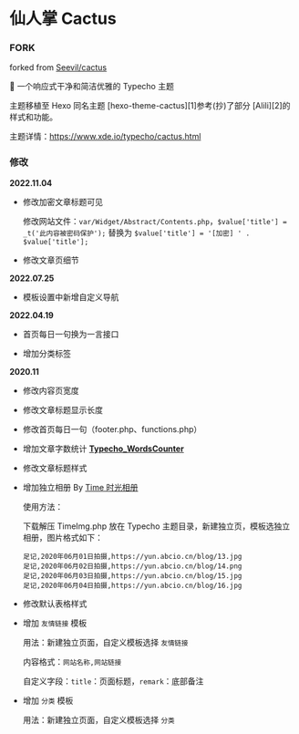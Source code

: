 # 仙人掌 Cactus

### FORK

forked from [Seevil/cactus](https://github.com/Seevil/cactus)

🌵 一个响应式干净和简洁优雅的 Typecho 主题

主题移植至 Hexo 同名主题 [hexo-theme-cactus][1]参考(抄)了部分 [Alili][2]的样式和功能。

主题详情：https://www.xde.io/typecho/cactus.html

### 修改

**2022.11.04**

- 修改加密文章标题可见

  修改网站文件：`var/Widget/Abstract/Contents.php`，`$value['title'] = _t('此内容被密码保护');` 替换为 `$value['title'] = '[加密] ' . $value['title'];`

- 修改文章页细节

**2022.07.25**

- 模板设置中新增自定义导航

**2022.04.19**

- 首页每日一句换为一言接口

- 增加分类标签

**2020.11**

- 修改内容页宽度

- 修改文章标题显示长度

- 修改首页每日一句（footer.php、functions.php）

- 增加文章字数统计 **[ Typecho_WordsCounter](https://github.com/elatisy/Typecho_WordsCounter)**

- 修改文章标题样式

- 增加独立相册 By [Time 时光相册](https://www.abcio.cn/C/314.html)

  使用方法：

  下载解压 TimeImg.php 放在 Typecho 主题目录，新建独立页，模板选独立相册，图片格式如下：

  ```
  足记,2020年06月01日拍摄,https://yun.abcio.cn/blog/13.jpg
  足记,2020年06月02日拍摄,https://yun.abcio.cn/blog/14.png
  足记,2020年06月03日拍摄,https://yun.abcio.cn/blog/15.jpg
  足记,2020年06月04日拍摄,https://yun.abcio.cn/blog/16.jpg
  ```

- 修改默认表格样式

- 增加 `友情链接` 模板

  用法：新建独立页面，自定义模板选择 `友情链接`

  内容格式：`网站名称,网站链接`

  自定义字段：`title`：页面标题，`remark`：底部备注

- 增加 `分类` 模板

  用法：新建独立页面，自定义模板选择 `分类`
